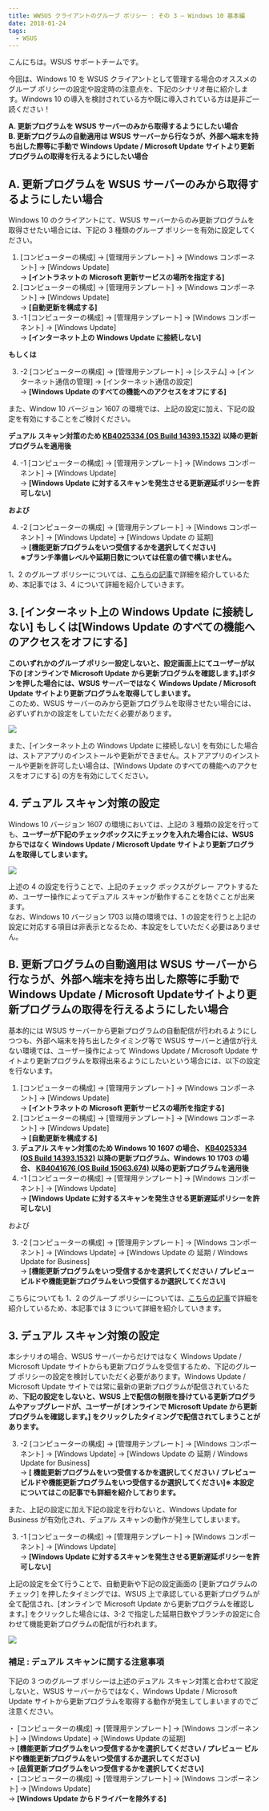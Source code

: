 ```yaml
---
title: WWSUS クライアントのグループ ポリシー : その 3 – Windows 10 基本編  
date: 2018-01-24  
tags:
  - WSUS
---
```

こんにちは。WSUS サポートチームです。  

今回は、Windows 10 を WSUS クライアントとして管理する場合のオススメのグループ ポリシーの設定や設定時の注意点を、下記のシナリオ毎に紹介します。Windows 10 の導入を検討されている方や既に導入されている方は是非ご一読ください！  

**A. 更新プログラムを WSUS サーバーのみから取得するようにしたい場合**  
**B. 更新プログラムの自動適用は WSUS サーバーから行なうが、外部へ端末を持ち出した際等に手動で Windows Update / Microsoft Update サイトより更新プログラムの取得を行えるようにしたい場合**  

## A. 更新プログラムを WSUS サーバーのみから取得するようにしたい場合  
Windows 10 のクライアントにて、WSUS サーバーからのみ更新プログラムを取得させたい場合には、下記の 3 種類のグループ ポリシーを有効に設定してください。  

1. [コンピューターの構成] -> [管理用テンプレート] -> [Windows コンポーネント] -> [Windows Update]  
-> **[イントラネットの Microsoft 更新サービスの場所を指定する]**  
2. [コンピューターの構成] -> [管理用テンプレート] -> [Windows コンポーネント] -> [Windows Update]  
-> **[自動更新を構成する]**  
3. -1 [コンピューターの構成] -> [管理用テンプレート] -> [Windows コンポーネント] -> [Windows Update]  
-> **[インターネット上の Windows Update に接続しない]**  

**もしくは** 

3. -2 [コンピューターの構成] -> [管理用テンプレート] -> [システム] -> [インターネット通信の管理] -> [インターネット通信の設定]  
-> **[Windows Update のすべての機能へのアクセスをオフにする]**  

また、Window 10 バージョン 1607 の環境では、上記の設定に加え、下記の設定を有効にすることをご検討ください。  

**デュアル スキャン対策のため [KB4025334  (OS Build 14393.1532)](https://support.microsoft.com/ja-jp/topic/2017-%E5%B9%B4-7-%E6%9C%88-19-%E6%97%A5-kb4025334-os-%E3%83%93%E3%83%AB%E3%83%89-14393-1532-7f132a87-50ca-ace3-633f-9165971007d6) 以降の更新プログラムを適用後**  

4. -1 [コンピューターの構成] -> [管理用テンプレート] -> [Windows コンポーネント] -> [Windows Update]  
-> **[Windows Update に対するスキャンを発生させる更新遅延ポリシーを許可しない]**  

**および**  

4. -2 [コンピューターの構成] -> [管理用テンプレート] -> [Windows コンポーネント] -> [Windows Update] -> [Windows Update の 延期]  
-> **[機能更新プログラムをいつ受信するかを選択してください]**  
**※ブランチ準備レベルや延期日数については任意の値で構いません。**  

1、2 のグループ ポリシーについては、[こちらの記事](https://jpmem.github.io/blog/wsus/2019-04-16_01/)で詳細を紹介しているため、本記事では 3、4 について詳細を紹介していきます。  

## 3. [インターネット上の Windows Update に接続しない] もしくは[Windows Update のすべての機能へのアクセスをオフにする]
**このいずれかのグループ ポリシー設定しないと、設定画面上にてユーザーが以下の [オンラインで Microsoft Update から更新プログラムを確認します。]ボタンを押した場合には、WSUS サーバーではなく Windows Update / Microsoft Update サイトより更新プログラムを取得してしまいます。**  
このため、WSUS サーバーのみから更新プログラムを取得させたい場合には、必ずいずれかの設定をしていただく必要があります。  

![](2018-01-24_01/gp3-1.png)

また、[インターネット上の Windows Update に接続しない] を有効にした場合は、ストアアプリのインストールや更新ができません。ストアアプリのインストールや更新を許可したい場合は、[Windows Update のすべての機能へのアクセスをオフにする] の方を有効にしてください。  

## 4. デュアル スキャン対策の設定  
Windows 10 バージョン 1607 の環境においては、上記の 3 種類の設定を行っても、**ユーザーが下記のチェックボックスにチェックを入れた場合には、WSUS からではなく Windows Update / Microsoft Update サイトより更新プログラムを取得してしまいます。**  

![](2018-01-24_01/gp3-2.png)

上述の 4 の設定を行うことで、上記のチェック ボックスがグレー アウトするため、ユーザー操作によってデュアル スキャンが動作することを防ぐことが出来ます。  
なお、Windows 10 バージョン 1703 以降の環境では、1 の設定を行うと上記の設定に対応する項目は非表示となるため、本設定をしていただく必要はありません。  

## B. 更新プログラムの自動適用は WSUS サーバーから行なうが、外部へ端末を持ち出した際等に手動で Windows Update / Microsoft Updateサイトより更新プログラムの取得を行えるようにしたい場合  
基本的には WSUS サーバーから更新プログラムの自動配信が行われるようにしつつも、外部へ端末を持ち出したタイミング等で WSUS サーバーと通信が行えない環境では、ユーザー操作によって Windows Update / Microsoft Update サイトより更新プログラムを取得出来るようにしたいという場合には、以下の設定を行ないます。  

1. [コンピューターの構成] -> [管理用テンプレート] -> [Windows コンポーネント] -> [Windows Update]  
-> **[イントラネットの Microsoft 更新サービスの場所を指定する]**  
2. [コンピューターの構成] -> [管理用テンプレート] -> [Windows コンポーネント] -> [Windows Update]  
-> **[自動更新を構成する]**  
3. **デュアル スキャン対策のため Windows 10 1607 の場合、 [KB4025334  (OS Build 14393.1532)](https://support.microsoft.com/ja-jp/topic/2017-%E5%B9%B4-7-%E6%9C%88-19-%E6%97%A5-kb4025334-os-%E3%83%93%E3%83%AB%E3%83%89-14393-1532-7f132a87-50ca-ace3-633f-9165971007d6)  以降の更新プログラム、Windows 10 1703 の場合、 [KB4041676 (OS Build 15063.674)](https://support.microsoft.com/ja-jp/topic/2017-%E5%B9%B4-10-%E6%9C%88-11-%E6%97%A5-kb4041676-os-%E3%83%93%E3%83%AB%E3%83%89-15063-674-433a7449-6c5e-0587-0eb3-2cbaf7e3b2e1) 以降の更新プログラムを適用後**  
3. -1 [コンピューターの構成] -> [管理用テンプレート] -> [Windows コンポーネント] -> [Windows Update]  
-> **[Windows Update に対するスキャンを発生させる更新遅延ポリシーを許可しない]**  

および  

3. -2 [コンピューターの構成] -> [管理用テンプレート] -> [Windows コンポーネント] -> [Windows Update] -> [Windows Update の 延期 / Windows Update for Business]  
-> **[機能更新プログラムをいつ受信するかを選択してください / プレビュー ビルドや機能更新プログラムをいつ受信するか選択してください]**  

こちらについても 1、2 のグループ ポリシーについては、[こちらの記事](https://jpmem.github.io/blog/wsus/2019-04-16_01/)で詳細を紹介しているため、本記事では 3 について詳細を紹介していきます。  

## 3. デュアル スキャン対策の設定  
本シナリオの場合、WSUS サーバーからだけではなく Windows Update / Microsoft Update サイトからも更新プログラムを受信するため、下記のグループ ポリシーの設定を検討していただく必要があります。Windows Update / Microsoft Update サイトでは常に最新の更新プログラムが配信されているため、**下記の設定をしないと、WSUS 上で配信の制限を掛けている更新プログラムやアップグレードが、ユーザーが [オンラインで Microsoft Update から更新プログラムを確認します。] をクリックしたタイミングで配信されてしまうことがあります。**  

3. -2 [コンピューターの構成] -> [管理用テンプレート] -> [Windows コンポーネント] -> [Windows Update] -> [Windows Update の  延期 / Windows Update for Business]  
-> **[ 機能更新プログラムをいつ受信するかを選択してください / プレビュー ビルドや機能更新プログラムをいつ受信するか選択してください]※ 本設定についてはこの記事でも詳細を紹介しております。**  

また、上記の設定に加え下記の設定を行わないと、Windows Update for Business が有効化され、デュアル スキャンの動作が発生してしまいます。  

3. -1 [コンピューターの構成] -> [管理用テンプレート] -> [Windows コンポーネント] -> [Windows Update]  
-> **[Windows Update に対するスキャンを発生させる更新遅延ポリシーを許可しない]**  

上記の設定を全て行うことで、自動更新や下記の設定画面の [更新プログラムのチェック] を押したタイミングでは、WSUS 上で承認している更新プログラムが全て配信され、[オンラインで Microsoft Update から更新プログラムを確認します。] をクリックした場合には、3-2 で指定した延期日数やブランチの設定に合わせて機能更新プログラムの配信が行われます。  

![](2018-01-24_01/gp3-3.png)

### 補足 : デュアル スキャンに関する注意事項  
下記の 3 つのグループ ポリシーは上述のデュアル スキャン対策と合わせて設定しないと、WSUS サーバーからではなく、Windows Update / Microsoft Update サイトから更新プログラムを取得する動作が発生してしまいますのでご注意ください。  

・ [コンピューターの構成] -> [管理用テンプレート] -> [Windows コンポーネント] -> [Windows Update] -> [Windows Update の延期]  
-> **[機能更新プログラムをいつ受信するかを選択してください / プレビュー ビルドや機能更新プログラムをいつ受信するか選択してください]**  
-> **[品質更新プログラムをいつ受信するかを選択してください]**  
・ [コンピューターの構成] -> [管理用テンプレート] -> [Windows コンポーネント] -> [Windows Update]  
-> **[Windows Update からドライバーを除外する]**  
